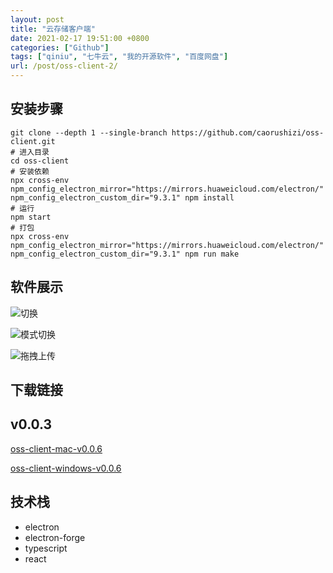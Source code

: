 ```yaml
---
layout: post
title: "云存储客户端"
date: 2021-02-17 19:51:00 +0800
categories: ["Github"]
tags: ["qiniu", "七牛云", "我的开源软件", "百度网盘"]
url: /post/oss-client-2/
---
```



## 安装步骤

```shell
git clone --depth 1 --single-branch https://github.com/caorushizi/oss-client.git
# 进入目录
cd oss-client
# 安装依赖
npx cross-env npm_config_electron_mirror="https://mirrors.huaweicloud.com/electron/" npm_config_electron_custom_dir="9.3.1" npm install
# 运行
npm start
# 打包
npx cross-env npm_config_electron_mirror="https://mirrors.huaweicloud.com/electron/" npm_config_electron_custom_dir="9.3.1" npm run make
```

## 软件展示

![切换](http://static.ziying.site/switch.gif)

![模式切换](http://static.ziying.site/table.gif)

![拖拽上传](http://static.ziying.site/upload.gif)

## 下载链接

v0.0.3
---
[oss-client-mac-v0.0.6](http://static.ziying.site/oss-client-mac-v0.0.6.zip)

[oss-client-windows-v0.0.6](http://static.ziying.site/oss-client-windows-v0.0.6.exe)


## 技术栈

- electron
- electron-forge
- typescript
- react
